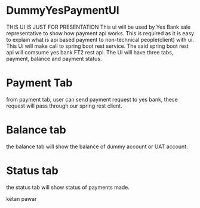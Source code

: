 # DummyYesPaymentUI

THIS UI IS JUST FOR PRESENTATION
This ui will be used by Yes Bank sale representative to show how payment api works. This is required as it is easy to explain what is api based payment to non-technical people(client) with ui.
This Ui will make call to spring boot rest service. The said spring boot rest api will comsume yes bank FT2 rest api.
The UI will have three tabs, payment, balance and payment status.

# Payment Tab

from payment tab, user can send payment request to yes bank, these request will pass through our spring rest client.

# Balance tab

the balance tab will show the balance of dummy account or UAT account.

# Status tab

the status tab will show status of payments made.

ketan pawar
